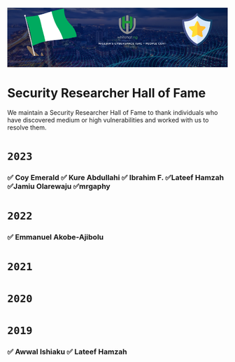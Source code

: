 ![](https://raw.githubusercontent.com/ngwhitehat/Lessons-From-Disclosures/main/res/ngwhitehat-banner-hof.png)
# Security Researcher Hall of Fame
We maintain a Security Researcher Hall of Fame to thank individuals who have discovered medium or high vulnerabilities and worked with us to resolve them.

# ``2023 ``

### ✅ Coy Emerald  ✅ Kure Abdullahi ✅ Ibrahim F. ✅Lateef Hamzah ✅Jamiu Olarewaju ✅mrgaphy

# ``2022 ``
### ✅ Emmanuel Akobe-Ajibolu
# ``2021 ``
### 
# ``2020 ``
# ``2019 ``
### ✅ Awwal Ishiaku ✅ Lateef Hamzah
